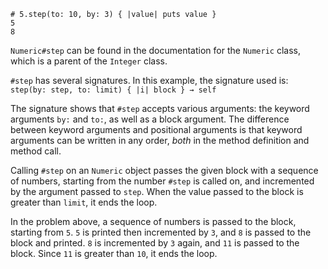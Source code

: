 ```
# 5.step(to: 10, by: 3) { |value| puts value }
5
8
```

`Numeric#step` can be found in the documentation for the `Numeric` class, which is a parent of the `Integer` class.

`#step` has several signatures. In this example, the signature used is:
`step(by: step, to: limit) { |i| block } → self`

The signature shows that `#step` accepts various arguments: the keyword arguments `by:` and `to:`, as well as a block argument. The difference between keyword arguments and positional arguments is that keyword arguments can be written in any order, *both* in the method definition and method call.

Calling `#step` on an `Numeric` object passes the given block with a sequence of numbers, starting from the number `#step` is called on, and incremented by the argument passed to `step`. When the value passed to the block is greater than `limit`, it ends the loop.

In the problem above, a sequence of numbers is passed to the block, starting from `5`. `5` is printed then incremented by `3`, and `8` is passed to the block and printed. `8` is incremented by `3` again, and `11` is passed to the block. Since `11` is greater than `10`, it ends the loop.
